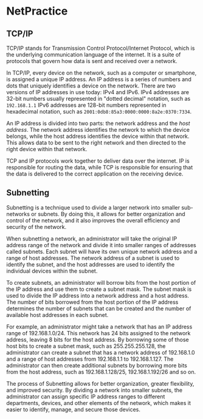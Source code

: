 # NetPractice
## TCP/IP
TCP/IP stands for Transmission Control Protocol/Internet Protocol, which is the underlying communication language of the internet. It is a suite of protocols that govern how data is sent and received over a network.

In TCP/IP, every device on the network, such as a computer or smartphone, is assigned a unique IP address. An IP address is a series of numbers and dots that uniquely identifies a device on the network. There are two versions of IP addresses in use today: IPv4 and IPv6. IPv4 addresses are 32-bit numbers usually represented in "dotted decimal" notation, such as `192.168.1.1` IPv6 addresses are 128-bit numbers represented in hexadecimal notation, such as `2001:0db8:85a3:0000:0000:8a2e:0370:7334`.

An IP address is divided into two parts: the network address and the *host address*. The network address identifies the network to which the device belongs, while the host address identifies the device within that network. This allows data to be sent to the right network and then directed to the right device within that network.

TCP and IP protocols work together to deliver data over the internet. IP is responsible for routing the data, while TCP is responsible for ensuring that the data is delivered to the correct application on the receiving device.

## Subnetting
Subnetting is a technique used to divide a larger network into smaller sub-networks or subnets. By doing this, it allows for better organization and control of the network, and it also improves the overall efficiency and security of the network.

When subnetting a network, an administrator will take the original IP address range of the network and divide it into smaller ranges of addresses called subnets. Each subnet will have its own unique network address and a range of host addresses. The network address of a subnet is used to identify the subnet, and the host addresses are used to identify the individual devices within the subnet.

To create subnets, an administrator will borrow bits from the host portion of the IP address and use them to create a subnet mask. The subnet mask is used to divide the IP address into a network address and a host address. The number of bits borrowed from the host portion of the IP address determines the number of subnets that can be created and the number of available host addresses in each subnet.

For example, an administrator might take a network that has an IP address range of 192.168.1.0/24. This network has 24 bits assigned to the network address, leaving 8 bits for the host address. By borrowing some of those host bits to create a subnet mask, such as 255.255.255.128, the administrator can create a subnet that has a network address of 192.168.1.0 and a range of host addresses from 192.168.1.1 to 192.168.1.127. The administrator can then create additional subnets by borrowing more bits from the host address, such as 192.168.1.128/25, 192.168.1.192/26 and so on.

The process of Subnetting allows for better organization, greater flexibility, and improved security. By dividing a network into smaller subnets, the administrator can assign specific IP address ranges to different departments, devices, and other elements of the network, which makes it easier to identify, manage, and secure those devices.

